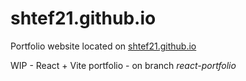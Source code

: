 # shtef21.github.io

Portfolio website located on [shtef21.github.io](https://shtef21.github.io/)

WIP - React + Vite portfolio - on branch *react-portfolio*
